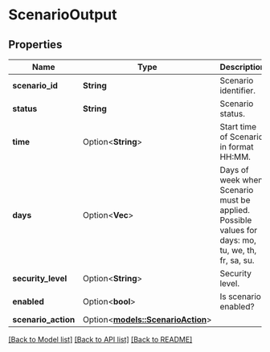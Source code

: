 # ScenarioOutput

## Properties

Name | Type | Description | Notes
------------ | ------------- | ------------- | -------------
**scenario_id** | **String** | Scenario identifier. | 
**status** | **String** | Scenario status. | 
**time** | Option<**String**> | Start time of Scenario in format HH:MM. | [optional]
**days** | Option<**Vec<String>**> | Days of week when Scenario must be applied. Possible values for days: mo, tu, we, th, fr, sa, su. | [optional]
**security_level** | Option<**String**> | Security level. | [optional]
**enabled** | Option<**bool**> | Is scenario enabled? | [optional]
**scenario_action** | Option<[**models::ScenarioAction**](ScenarioAction.md)> |  | [optional]

[[Back to Model list]](../README.md#documentation-for-models) [[Back to API list]](../README.md#documentation-for-api-endpoints) [[Back to README]](../README.md)



